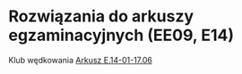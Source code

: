 # Rozwiązania do arkuszy egzaminacyjnych (EE09, E14)

Klub wędkowania [Arkusz E.14-01-17.06](/EE.09/EE.09-01-20.01-SG/)

